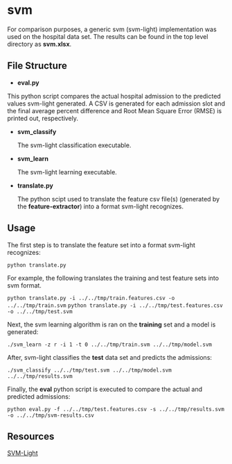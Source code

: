 # svm #

For comparison purposes, a generic svm (svm-light) implementation was used on the hospital data set. The results can be found in the top level directory 
as **svm.xlsx**.

## File Structure ##

* **eval.py**

This python script compares the actual hospital admission to the predicted values svm-light generated. A CSV is generated for each admission slot and the final average percent difference and Root Mean Square Error (RMSE) is printed out, respectively.

* **svm_classify**

  The svm-light classification executable.

* **svm_learn**

  The svm-light learning executable.

* **translate.py**

  The python scipt used to translate the feature csv file(s) (generated by the **feature-extractor**) into a format svm-light recognizes.

## Usage ##

The first step is to translate the feature set into a format svm-light recognizes:

``python translate.py``

For example, the following translates the training and test feature sets into svm format.

``python translate.py -i ../../tmp/train.features.csv -o ../../tmp/train.svm``
``python translate.py -i ../../tmp/test.features.csv -o ../../tmp/test.svm``

Next, the svm learning algorithm is ran on the **training** set and a model is generated:

``./svm_learn -z r -i 1 -t 0 ../../tmp/train.svm ../../tmp/model.svm``

After, svm-light classifies the **test** data set and predicts the admissions: 

``./svm_classify ../../tmp/test.svm ../../tmp/model.svm ../../tmp/results.svm``

Finally, the **eval** python script is executed to compare the actual and predicted admissions:

``python eval.py -f ../../tmp/test.features.csv -s ../../tmp/results.svm  -o ../../tmp/svm-results.csv``

## Resources ##

[SVM-Light](http://svmlight.joachims.org)
